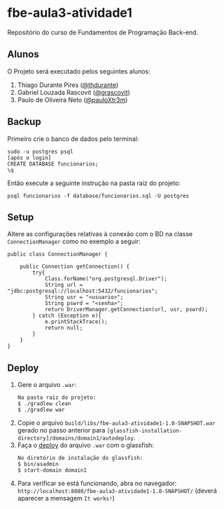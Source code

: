 # fbe-aula3-atividade1
Repositório do curso de Fundamentos de Programação Back-end.

## Alunos
O Projeto será executado pelos seguintes alunos:
1. Thiago Durante Pires ([@thdurante](https://github.com/thdurante))
2. Gabriel Louzada Rascovit ([@grascovit](https://github.com/grascovit))
3. Paulo de Oliveira Neto ([@pauloXtr3m](https://github.com/pauloXtr3m))

## Backup
Primeiro crie o banco de dados pelo terminal:
```
sudo -u postgres psql
[após o login]                      
CREATE DATABASE funcionarios;
\q
```
Então execute a seguinte instrução na pasta raíz do projeto:
```
psql funcionarios -f database/funcionarios.sql -U postgres
```

## Setup
Altere as configurações relativas à conexão com o BD na classe `ConnectionManager` como no exemplo a seguir:
```
public class ConnectionManager {

    public Connection getConnection() {
        try{
            Class.forName("org.postgresql.Driver");
            String url = "jdbc:postgresql://localhost:5432/funcionarios";
            String usr = "<usuario>";
            String pswrd = "<senha>";
            return DriverManager.getConnection(url, usr, pswrd);
        } catch (Exception e){
            e.printStackTrace();
            return null;
        }
    }
}
```

## Deploy
1. Gere o arquivo `.war`:
    ```
    Na pasta raiz do projeto:
    $ ./gradlew clean
    $ ./gradlew war
    ```
2. Copie o arquivo `build/libs/fbe-aula3-atividade1-1.0-SNAPSHOT.war` gerado no passo anterior para `[glassfish-installation-directory]/domains/domain1/autodeploy`.
3. Faça o [deploy](https://dzone.com/articles/how-deploy-war-file-using) do arquivo `.war` com o glassfish:
    ```
    No diretório de instalação do glassfish:
    $ bin/asadmin
    $ start-domain domain1
    ```
4. Para verificar se está funcionando, abra no navegador: `http://localhost:8080/fbe-aula3-atividade1-1.0-SNAPSHOT/` (deverá aparecer a mensagem `It works!`)
